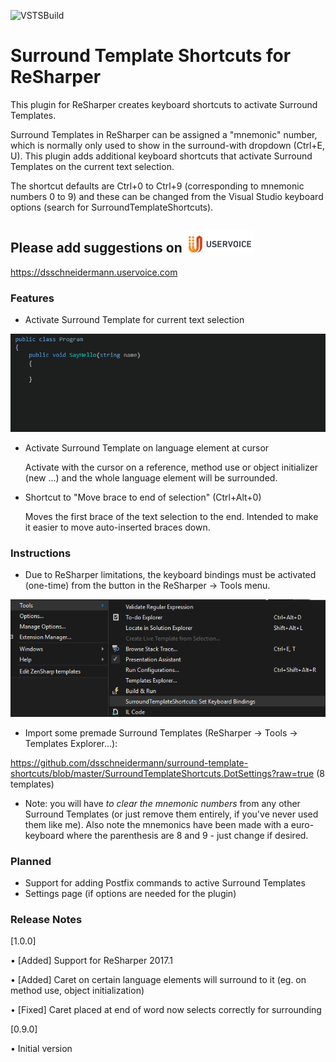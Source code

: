 ![VSTSBuild](https://dsschneidermann.visualstudio.com/_apis/public/build/definitions/9c6257ec-b14d-4d32-bb10-b4e149d54fc2/6/badge)

# Surround Template Shortcuts for ReSharper

This plugin for ReSharper creates keyboard shortcuts to activate Surround Templates.

Surround Templates in ReSharper can be assigned a "mnemonic" number, which is normally only used to show in the surround-with dropdown (Ctrl+E, U). This plugin adds additional keyboard shortcuts that activate Surround Templates on the current text selection.

The shortcut defaults are Ctrl+0 to Ctrl+9 (corresponding to mnemonic numbers 0 to 9) and these can be changed from the Visual Studio keyboard options (search for SurroundTemplateShortcuts).

## Please add suggestions on ![UserVoice](./images/UserVoiceLogoWithMargin.png?raw=true)
https://dsschneidermann.uservoice.com

### Features

- Activate Surround Template for current text selection

![Example](./images/SurroundExample.gif?raw=true)

- Activate Surround Template on language element at cursor

	Activate with the cursor on a reference, method use or object initializer (new ...) and the whole language element will be surrounded.

- Shortcut to "Move brace to end of selection" (Ctrl+Alt+0)

	Moves the first brace of the text selection to the end. Intended to make it easier to move auto-inserted braces down.

### Instructions

- Due to ReSharper limitations, the keyboard bindings must be activated (one-time) from the button in the ReSharper -> Tools menu.

![Example](./images/KeyboardShortcutsButton.png?raw=true)

- Import some premade Surround Templates (ReSharper -> Tools -> Templates Explorer...):

https://github.com/dsschneidermann/surround-template-shortcuts/blob/master/SurroundTemplateShortcuts.DotSettings?raw=true (8 templates)

- Note: you will have *to clear the mnemonic numbers* from any other Surround Templates (or just remove them entirely, if you've never used them like me). Also note the mnemonics have been made with a euro-keyboard where the parenthesis are 8 and 9 - just change if desired.

### Planned

- Support for adding Postfix commands to active Surround Templates
- Settings page (if options are needed for the plugin)

### Release Notes

[1.0.0]

&#8226; [Added] Support for ReSharper 2017.1

&#8226; [Added] Caret on certain language elements will surround to it (eg. on method use, object initialization)

&#8226; [Fixed] Caret placed at end of word now selects correctly for surrounding

[0.9.0]

&#8226; Initial version
